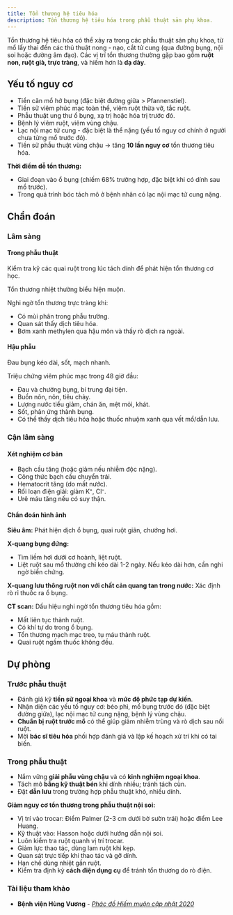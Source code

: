 ```yaml
---
title: Tổn thương hệ tiêu hóa
description: Tổn thương hệ tiêu hóa trong phẫu thuật sản phụ khoa.
---
```


Tổn thương hệ tiêu hóa có thể xảy ra trong các phẫu thuật sản phụ khoa, từ mổ lấy thai đến các thủ thuật nong - nạo, cắt tử cung (qua đường bụng, nội soi hoặc đường âm đạo). Các vị trí tổn thương thường gặp bao gồm **ruột non, ruột già, trực tràng**, và hiếm hơn là **dạ dày**.

## Yếu tố nguy cơ

- Tiền căn mổ hở bụng (đặc biệt đường giữa > Pfannenstiel).
- Tiền sử viêm phúc mạc toàn thể, viêm ruột thừa vỡ, tắc ruột.
- Phẫu thuật ung thư ổ bụng, xạ trị hoặc hóa trị trước đó.
- Bệnh lý viêm ruột, viêm vùng chậu.
- Lạc nội mạc tử cung - đặc biệt là thể nặng (yếu tố nguy cơ chính ở người chưa từng mổ trước đó).
- Tiền sử phẫu thuật vùng chậu → tăng **10 lần nguy cơ** tổn thương tiêu hóa.

**Thời điểm dễ tổn thương:**

- Giai đoạn vào ổ bụng (chiếm 68% trường hợp, đặc biệt khi có dính sau mổ trước).
- Trong quá trình bóc tách mô ở bệnh nhân có lạc nội mạc tử cung nặng.

## Chẩn đoán

### Lâm sàng

#### Trong phẫu thuật

Kiểm tra kỹ các quai ruột trong lúc tách dính để phát hiện tổn thương cơ học.

Tổn thương nhiệt thường biểu hiện muộn.

Nghi ngờ tổn thương trực tràng khi:

- Có mùi phân trong phẫu trường.
- Quan sát thấy dịch tiêu hóa.
- Bơm xanh methylen qua hậu môn và thấy rò dịch ra ngoài.

#### Hậu phẫu

Đau bụng kéo dài, sốt, mạch nhanh.

Triệu chứng viêm phúc mạc trong 48 giờ đầu:

- Đau và chướng bụng, bí trung đại tiện.
- Buồn nôn, nôn, tiêu chảy.
- Lượng nước tiểu giảm, chán ăn, mệt mỏi, khát.
- Sốt, phản ứng thành bụng.
- Có thể thấy dịch tiêu hóa hoặc thuốc nhuộm xanh qua vết mổ/dẫn lưu.

### Cận lâm sàng

#### Xét nghiệm cơ bản

- Bạch cầu tăng (hoặc giảm nếu nhiễm độc nặng).
- Công thức bạch cầu chuyển trái.
- Hematocrit tăng (do mất nước).
- Rối loạn điện giải: giảm K⁺, Cl⁻.
- Urê máu tăng nếu có suy thận.

#### Chẩn đoán hình ảnh

**Siêu âm:** Phát hiện dịch ổ bụng, quai ruột giãn, chướng hơi.

**X-quang bụng đứng:**

- Tìm liềm hơi dưới cơ hoành, liệt ruột.
- Liệt ruột sau mổ thường chỉ kéo dài 1-2 ngày. Nếu kéo dài hơn, cần nghi ngờ biến chứng.

**X-quang lưu thông ruột non với chất cản quang tan trong nước:** Xác định rò rỉ thuốc ra ổ bụng.

**CT scan:** Dấu hiệu nghi ngờ tổn thương tiêu hóa gồm:

- Mất liên tục thành ruột.
- Có khí tự do trong ổ bụng.
- Tổn thương mạch mạc treo, tụ máu thành ruột.
- Quai ruột ngấm thuốc không đều.

## Dự phòng

### Trước phẫu thuật

- Đánh giá kỹ **tiền sử ngoại khoa** và **mức độ phức tạp dự kiến**.
- Nhận diện các yếu tố nguy cơ: béo phì, mổ bụng trước đó (đặc biệt đường giữa), lạc nội mạc tử cung nặng, bệnh lý vùng chậu.
- **Chuẩn bị ruột trước mổ** có thể giúp giảm nhiễm trùng và rò dịch sau nối ruột.
- Mời **bác sĩ tiêu hóa** phối hợp đánh giá và lập kế hoạch xử trí khi có tai biến.

### Trong phẫu thuật

- Nắm vững **giải phẫu vùng chậu** và có **kinh nghiệm ngoại khoa**.
- Tách mô **bằng kỹ thuật bén** khi dính nhiều; tránh tách cùn.
- Đặt **dẫn lưu** trong trường hợp phẫu thuật khó, nhiều dính.

**Giảm nguy cơ tổn thương trong phẫu thuật nội soi:**

- Vị trí vào trocar: Điểm Palmer (2-3 cm dưới bờ sườn trái) hoặc điểm Lee Huang.
- Kỹ thuật vào: Hasson hoặc dưới hướng dẫn nội soi.
- Luôn kiểm tra ruột quanh vị trí trocar.
- Giảm lực thao tác, dùng lam ruột khi kẹp.
- Quan sát trực tiếp khi thao tác và gỡ dính.
- Hạn chế dùng nhiệt gần ruột.
- Kiểm tra định kỳ **cách điện dụng cụ** để tránh tổn thương do rò điện.

### Tài liệu tham khảo

- **Bệnh viện Hùng Vương** - [_Phác đồ Hiếm muộn cập nhật 2020_](https://bvhungvuong.vn/danh-cho-nhan-vien/phac-do-hiem-muon-cap-nhat-2020)
